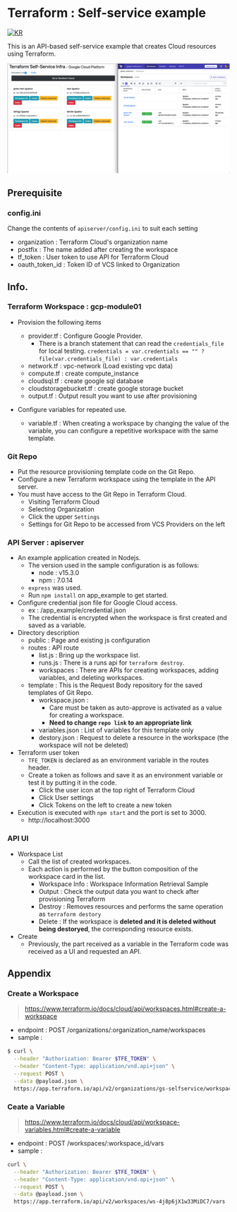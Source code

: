 # Terraform : Self-service example

[![KR](https://img.shields.io/badge/Localization-KR-brightgreen?style=flat)](https://github.com/Great-Stone/terraform-selfservice-app/blob/master/README_KR.md)

This is an API-based self-service example that creates Cloud resources using Terraform.

![app and tfc](https://raw.githubusercontent.com/Great-Stone/images/master/uPic/Workspaces%20%20lguplus-selfservice%20%20Terraform%20Cloud%202020-12-06%2018-59-54-20201207202701851.png)


## Prerequisite

### config.ini

Change the contents of `apiserver/config.ini` to suit each setting
- organization : Terraform Cloud's organization name
- postfix : The name added after creating the workspace
- tf_token : User token to use API for Terraform Cloud
- oauth_token_id : Token ID of VCS linked to Organization

## Info.

### Terraform Workspace : gcp-module01
- Provision the following items
    - provider.tf : Configure Google Provider.
        - There is a branch statement that can read the `credentials_file` for local testing.
            `credentials = var.credentials == "" ? file(var.credentials_file) : var.credentials`
    - network.tf : vpc-network (Load existing vpc data)
    - compute.tf : create compute_instance
    - cloudsql.tf : create google sql database
    - cloudstoragebucket.tf : create google storage bucket
    - output.tf : Output result you want to use after provisioning

- Configure variables for repeated use.
    - variable.tf : When creating a workspace by changing the value of the variable, you can configure a repetitive workspace with the same template.

### Git Repo
- Put the resource provisioning template code on the Git Repo.
- Configure a new Terraform workspace using the template in the API server.
- You must have access to the Git Repo in Terraform Cloud.
    - Visiting Terraform Cloud
    - Selecting Organization
    - Click the upper `Settings`
    - Settings for Git Repo to be accessed from VCS Providers on the left

### API Server : apiserver

- An example application created in Nodejs.
    - The version used in the sample configuration is as follows:
        - node : v15.3.0
        - npm : 7.0.14
    - `express` was used.
    - Run `npm install` on app_example to get started.
- Configure credential json file for Google Cloud access.
    - ex : /app_example/credential.json
    - The credential is encrypted when the workspace is first created and saved as a variable.
- Directory description
    - public : Page and existing js configuration
    - routes : API route
        - list.js : Bring up the workspace list.
        - runs.js : There is a runs api for `terraform destroy`.
        - workspaces : There are APIs for creating workspaces, adding variables, and deleting workspaces.
    - template : This is the Request Body repository for the saved templates of Git Repo.
        - workspace.json : 
            - Care must be taken as auto-approve is activated as a value for creating a workspace.
            - **Need to change `repo link` to an appropriate link**
        - variables.json : List of variables for this template only
        - destory.json : Request to delete a resource in the workspace (the workspace will not be deleted)
- Terraform user token
    - `TFE_TOKEN` is declared as an environment variable in the routes header.
    - Create a token as follows and save it as an environment variable or test it by putting it in the code.
        - Click the user icon at the top right of Terraform Cloud
        - Click User settings
        - Click Tokens on the left to create a new token
- Execution is executed with `npm start` and the port is set to 3000.
    - http://localhost:3000

### API UI
- Workspace List
    - Call the list of created workspaces.
    - Each action is performed by the button composition of the workspace card in the list.
        - Workspace Info : Workspace Information Retrieval Sample
        - Output : Check the output data you want to check after provisioning Terraform
        - Destroy : Removes resources and performs the same operation as `terraform destory`
        - Delete : If the workspace is **deleted and it is deleted without being destoryed**, the corresponding resource exists.
- Create
    - Previously, the part received as a variable in the Terraform code was received as a UI and requested an API.


## Appendix
### Create a Workspace
> https://www.terraform.io/docs/cloud/api/workspaces.html#create-a-workspace

- endpoint : POST /organizations/:organization_name/workspaces
- sample :
```bash
$ curl \
  --header "Authorization: Bearer $TFE_TOKEN" \
  --header "Content-Type: application/vnd.api+json" \
  --request POST \
  --data @payload.json \
  https://app.terraform.io/api/v2/organizations/gs-selfservice/workspaces
```

### Ceate a Variable
> https://www.terraform.io/docs/cloud/api/workspace-variables.html#create-a-variable

- endpoint : POST /workspaces/:workspace_id/vars
- sample :
```bash
curl \
  --header "Authorization: Bearer $TFE_TOKEN" \
  --header "Content-Type: application/vnd.api+json" \
  --request POST \
  --data @payload.json \
  https://app.terraform.io/api/v2/workspaces/ws-4j8p6jX1w33MiDC7/vars
```
